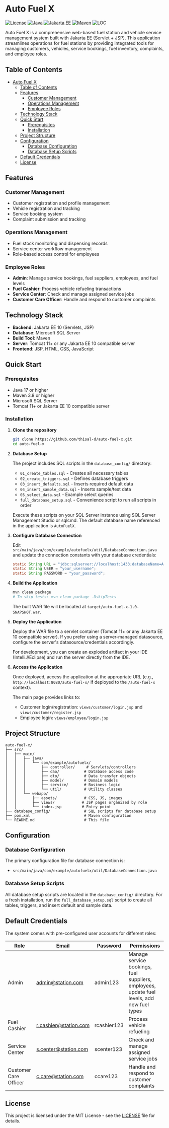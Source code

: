 

# Auto Fuel X

[![License](https://img.shields.io/badge/License-MIT-blue.svg)](LICENSE)
[![Java](https://img.shields.io/badge/Java-17-orange.svg)](https://openjdk.java.net/projects/jdk/17/)
[![Jakarta EE](https://img.shields.io/badge/Jakarta%20EE-10-purple.svg)](https://jakarta.ee/)
[![Maven](https://img.shields.io/badge/Maven-3.8%2B-red.svg)](https://maven.apache.org/)
![LOC](https://tokei.rs/b1/github/Thisal-D/Auto-Fuel-X?category=lines)

Auto Fuel X is a comprehensive web-based fuel station and vehicle service management system built with Jakarta EE (Servlet + JSP). This application streamlines operations for fuel stations by providing integrated tools for managing customers, vehicles, service bookings, fuel inventory, complaints, and employee roles.

## Table of Contents
- [Auto Fuel X](#auto-fuel-x)
  - [Table of Contents](#table-of-contents)
  - [Features](#features)
    - [Customer Management](#customer-management)
    - [Operations Management](#operations-management)
    - [Employee Roles](#employee-roles)
  - [Technology Stack](#technology-stack)
  - [Quick Start](#quick-start)
    - [Prerequisites](#prerequisites)
    - [Installation](#installation)
  - [Project Structure](#project-structure)
  - [Configuration](#configuration)
    - [Database Configuration](#database-configuration)
    - [Database Setup Scripts](#database-setup-scripts)
  - [Default Credentials](#default-credentials)
  - [License](#license)

## Features

### Customer Management
- Customer registration and profile management
- Vehicle registration and tracking
- Service booking system
- Complaint submission and tracking

### Operations Management
- Fuel stock monitoring and dispensing records
- Service center workflow management
- Role-based access control for employees

### Employee Roles
- **Admin**: Manage service bookings, fuel suppliers, employees, and fuel levels
- **Fuel Cashier**: Process vehicle refueling transactions
- **Service Center**: Check and manage assigned service jobs
- **Customer Care Officer**: Handle and respond to customer complaints

## Technology Stack

- **Backend**: Jakarta EE 10 (Servlets, JSP)
- **Database**: Microsoft SQL Server
- **Build Tool**: Maven
- **Server**: Tomcat 11+ or any Jakarta EE 10 compatible server
- **Frontend**: JSP, HTML, CSS, JavaScript

## Quick Start

### Prerequisites
- Java 17 or higher
- Maven 3.8 or higher
- Microsoft SQL Server
- Tomcat 11+ or Jakarta EE 10 compatible server

### Installation

1. **Clone the repository**
   ```bash
   git clone https://github.com/thisal-d/auto-fuel-x.git
   cd auto-fuel-x
   ```

2. **Database Setup**
   
   The project includes SQL scripts in the `database_config/` directory:
   - `01_create_tables.sql` - Creates all necessary tables
   - `02_create_triggers.sql` - Defines database triggers
   - `03_insert_defaults.sql` - Inserts required default data
   - `04_insert_sample_data.sql` - Inserts sample/test data
   - `05_select_data.sql` - Example select queries
   - `full_database_setup.sql` - Convenience script to run all scripts in order
   
   Execute these scripts on your SQL Server instance using SQL Server Management Studio or sqlcmd. The default database name referenced in the application is `AutoFuelX`.

3. **Configure Database Connection**
   
   Edit `src/main/java/com/example/autofuelx/util/DatabaseConnection.java` and update the connection constants with your database credentials:
   ```java
   static String URL = "jdbc:sqlserver://localhost:1433;databaseName=AutoFuelX;encrypt=false;";
   static String USER = "your_username";
   static String PASSWORD = "your_password";
   ```

4. **Build the Application**
   ```bash
   mvn clean package
   # To skip tests: mvn clean package -DskipTests
   ```
   
   The built WAR file will be located at `target/auto-fuel-x-1.0-SNAPSHOT.war`.

5. **Deploy the Application**
   
   Deploy the WAR file to a servlet container (Tomcat 11+ or any Jakarta EE 10 compatible server). If you prefer using a server-managed datasource, configure the server's datasource/credentials accordingly.
   
   For development, you can create an exploded artifact in your IDE (IntelliJ/Eclipse) and run the server directly from the IDE.

6. **Access the Application**
   
   Once deployed, access the application at the appropriate URL (e.g., `http://localhost:8080/auto-fuel-x/` if deployed to the `/auto-fuel-x` context).
   
   The main page provides links to:
   - Customer login/registration: `views/customer/login.jsp` and `views/customer/register.jsp`
   - Employee login: `views/employee/login.jsp`

## Project Structure

```
auto-fuel-x/
├── src/
│   ├── main/
│   │   ├── java/
│   │   │   └── com/example/autofuelx/
│   │   │       ├── controller/     # Servlets/controllers
│   │   │       ├── dao/           # Database access code
│   │   │       ├── dto/           # Data transfer objects
│   │   │       ├── model/         # Domain models
│   │   │       ├── service/       # Business logic
│   │   │       └── util/          # Utility classes
│   │   └── webapp/
│   │       ├── assets/            # CSS, JS, images
│   │       ├── views/            # JSP pages organized by role
│   │       └── index.jsp         # Entry point
├── database_config/               # SQL scripts for database setup
├── pom.xml                        # Maven configuration
└── README.md                      # This file
```

## Configuration

### Database Configuration
The primary configuration file for database connection is:
- `src/main/java/com/example/autofuelx/util/DatabaseConnection.java`

### Database Setup Scripts
All database setup scripts are located in the `database_config/` directory. For a fresh installation, run the `full_database_setup.sql` script to create all tables, triggers, and insert default and sample data.

## Default Credentials

The system comes with pre-configured user accounts for different roles:

| Role | Email | Password | Permissions |
|------|-------|----------|-------------|
| Admin | admin@station.com | admin123 | Manage service bookings, fuel suppliers, employees, update fuel levels, add new fuel types |
| Fuel Cashier | r.cashier@station.com | rcashier123 | Process vehicle refueling |
| Service Center | s.center@station.com | scenter123 | Check and manage assigned service jobs |
| Customer Care Officer| c.care@station.com | ccare123 | Handle and respond to customer complaints |

## License

This project is licensed under the MIT License - see the [LICENSE](LICENSE) file for details.
